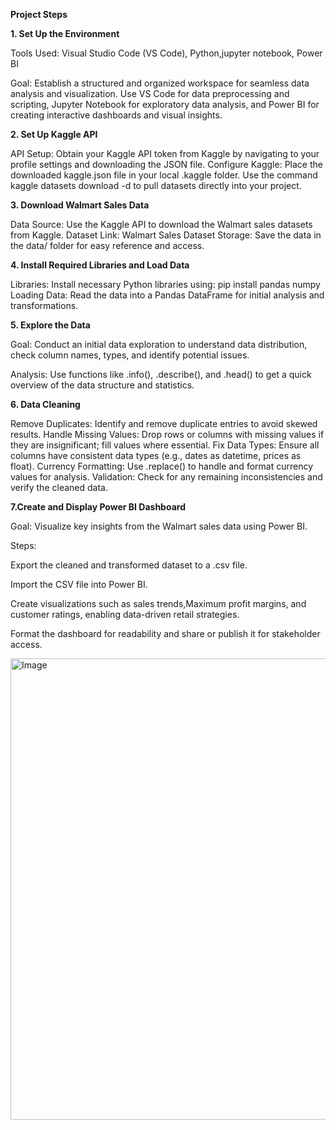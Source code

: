 **Project Steps**

**1. Set Up the Environment**

Tools Used: Visual Studio Code (VS Code), Python,jupyter notebook, Power BI

Goal: Establish a structured and organized workspace for seamless data analysis and visualization. Use VS Code for data preprocessing and scripting, Jupyter Notebook for exploratory data analysis, and Power BI for creating interactive dashboards and visual insights.

**2. Set Up Kaggle API**

API Setup: Obtain your Kaggle API token from Kaggle by navigating to your profile settings and downloading the JSON file.
Configure Kaggle:
Place the downloaded kaggle.json file in your local .kaggle folder.
Use the command kaggle datasets download -d <dataset-path> to pull datasets directly into your project.

**3. Download Walmart Sales Data**

Data Source: Use the Kaggle API to download the Walmart sales datasets from Kaggle.
Dataset Link: Walmart Sales Dataset
Storage: Save the data in the data/ folder for easy reference and access.

**4. Install Required Libraries and Load Data**

Libraries: Install necessary Python libraries using:
pip install pandas numpy 
Loading Data: Read the data into a Pandas DataFrame for initial analysis and transformations.

**5. Explore the Data**

Goal: Conduct an initial data exploration to understand data distribution, check column names, types, and identify potential issues.

Analysis: Use functions like .info(), .describe(), and .head() to get a quick overview of the data structure and statistics.

**6. Data Cleaning**

Remove Duplicates: Identify and remove duplicate entries to avoid skewed results.
Handle Missing Values: Drop rows or columns with missing values if they are insignificant; fill values where essential.
Fix Data Types: Ensure all columns have consistent data types (e.g., dates as datetime, prices as float).
Currency Formatting: Use .replace() to handle and format currency values for analysis.
Validation: Check for any remaining inconsistencies and verify the cleaned data.


**7.Create and Display Power BI Dashboard**

Goal: Visualize key insights from the Walmart sales data using Power BI.

Steps:

Export the cleaned and transformed dataset to a .csv file.

Import the CSV file into Power BI.

Create visualizations such as sales trends,Maximum profit margins, and customer ratings, enabling data-driven retail strategies.

Format the dashboard for readability and share or publish it for stakeholder access.



<img width="1325" height="738" alt="Image" src="https://github.com/user-attachments/assets/9667e010-1f5e-44ff-aa3b-6211998f898a" />




